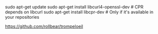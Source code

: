 sudo apt-get update
sudo apt-get install libcurl4-openssl-dev # CPR depends on libcurl
sudo apt-get install libcpr-dev # Only if it's available in your repositories

https://github.com/rollbear/trompeloeil
